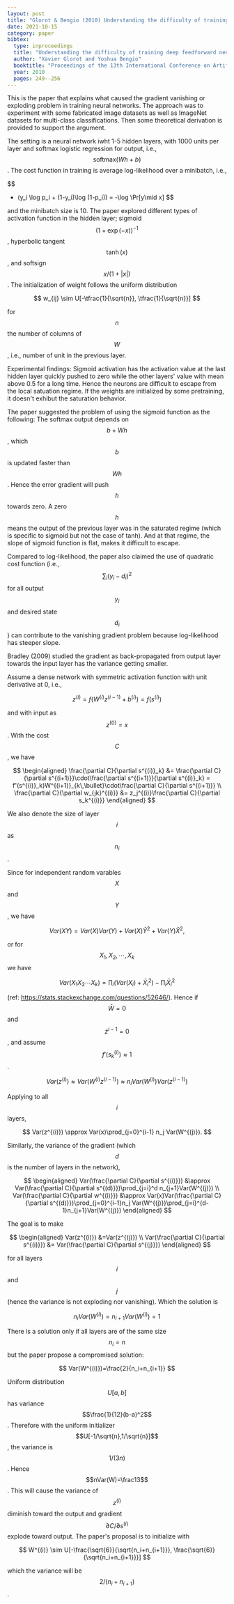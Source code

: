 ```yaml
---
layout: post
title: "Glorot & Bengio (2010) Understanding the difficulty of training deep feedforward neural networks"
date: 2021-10-15
category: paper
bibtex:
  type: inproceedings
  title: "Understanding the difficulty of training deep feedforward neural networks"
  author: "Xavier Glorot and Yoshua Bengio"
  booktitle: "Proceedings of the 13th International Conference on Artificial Intelligence and Statistics"
  year: 2010
  pages: 249--256
---
```


This is the paper that explains what caused the gradient vanishing or exploding
problem in training neural networks. The approach was to experiment with some
fabricated image datasets as well as ImageNet datasets for multi-class
classifications. Then some theoretical derivation is provided to support the
argument.

The setting is a neural network iwht 1-5 hidden layers, with 1000 units per
layer and softmax logistic regression for output, i.e.,
$$\textrm{softmax}(Wh+b)$$. The cost function in training is average
log-likelihood over a minibatch, i.e.,

$$
- (y_i \log p_i + (1-y_i)\log (1-p_i)) = -\log \Pr[y\mid x]
$$

and the minibatch size is 10. The paper explored different types of activation
function in the hidden layer; sigmoid $$(1+\exp(-x))^{-1}$$, hyperbolic tangent
$$\tanh(x)$$, and softsign $$x/(1+\lvert x\rvert)$$. The initialization of
weight follows the uniform distribution

$$
w_{ij} \sim U[-\tfrac{1}{\sqrt{n}}, \tfrac{1}{\sqrt{n}}]
$$

for $$n$$ the number of columns of $$W$$, i.e., number of unit in the previous
layer.

Experimental findings: Sigmoid activation has the activation value at the last
hidden layer quickly pushed to zero while the other layers' value with mean
above 0.5 for a long time. Hence the neurons are difficult to escape from the
local satuation regime. If the weights are initialized by some pretraining, it
doesn't exhibut the saturation behavior.

The paper suggested the problem of using the sigmoid function as the following:
The softmax output depends on $$b+Wh$$, which $$b$$ is updated faster than
$$Wh$$. Hence the error gradient will push $$h$$ towards zero. A zero $$h$$
means the output of the previous layer was in the saturated regime (which is
specific to sigmoid but not the case of tanh). And at that regime, the slope of
sigmoid function is flat, makes it difficult to escape.

Compared to log-likelihood, the paper also claimed the use of quadratic cost
function (i.e., $$\sum_i (y_i-d_i)^2$$ for all output $$y_i$$ and desired state
$$d_i$$) can contribute to the vanishing gradient problem because
log-likelihood has steeper slope.

Bradley (2009) studied the gradient as back-propagated from output layer towards the input layer has the variance getting smaller.

Assume a dense network with symmetric activation function with unit derivative at 0, i.e.,

$$
z^{(i)} = f(W^{(i)}z^{(i-1)}+b^{(i)}) = f(s^{(i)})
$$

and with input as $$z^{(0)}=x$$. With the cost $$C$$, we have

$$
\begin{aligned}
\frac{\partial C}{\partial s^{(i)}_k} &= \frac{\partial C}{\partial s^{(i+1)}}\cdot\frac{\partial s^{(i+1)}}{\partial s^{(i)}_k}
= f'(s^{(i)}_k)W^{(i+1)}_{k\,\bullet}\cdot\frac{\partial C}{\partial s^{(i+1)}}
\\
\frac{\partial C}{\partial w_{jk}^{(i)}} &= z_j^{(i)}\frac{\partial C}{\partial s_k^{(i)}}
\end{aligned}
$$

We also denote the size of layer $$i$$ as $$n_i$$.

Since for independent random varables $$X$$ and $$Y$$, we have

$$
Var(XY)=Var(X)Var(Y)+Var(X)\bar{Y}^2+Var(Y)\bar{X}^2,
$$

or for $$X_1,X_2,\cdots,X_k$$ we have

$$
Var(X_1X_2\cdots X_k)=\prod_i (Var(X_i)+\bar{X}_i^2) - \prod_i \bar{X}_i^2
$$

(ref: <https://stats.stackexchange.com/questions/52646/>). Hence if $$\bar{W}=0$$ and $$\bar{z}^{i-1}=0$$, and assume $$f'(s^{(i)}_k)\approx 1$$. 

$$
Var(z^{(i)}) \approx Var(W^{(i)}z^{(i-1)}) \approx n_iVar(W^{(i)})Var(z^{(i-1)})
$$

Applying to all $$i$$ layers,

$$
Var(z^{(i)}) \approx Var(x)\prod_{j=0}^{i-1} n_j Var(W^{(j)}).
$$

Similarly, the variance of the gradient (which $$d$$ is the number of layers in the network),

$$
\begin{aligned}
Var(\frac{\partial C}{\partial s^{(i)}}) &\approx Var(\frac{\partial C}{\partial s^{(d)}})\prod_{j=i}^d n_{j+1}Var(W^{(j)}) \\
Var(\frac{\partial C}{\partial w^{(i)}}) &\approx Var(x)Var(\frac{\partial C}{\partial s^{(d)}})\prod_{j=0}^{i-1}n_j Var(W^{(j)})\prod_{j=i}^{d-1}n_{j+1}Var(W^{(j)})
\end{aligned}
$$

The goal is to make

$$
\begin{aligned}
Var(z^{(i)}) &=Var(z^{(j)}) \\
Var(\frac{\partial C}{\partial s^{(i)}}) &= Var(\frac{\partial C}{\partial s^{(j)}})
\end{aligned}
$$

for all layers $$i$$ and $$j$$ (hence the variance is not exploding nor vanishing). Which the solution is

$$
n_i Var(W^{(i)}) = n_{i+1} Var(W^{(i)}) = 1
$$

There is a solution only if all layers are of the same size $$n_i=n$$ but the paper propose a compromised solution:

$$
Var(W^{(i)})=\frac{2}{n_i+n_{i+1}}
$$

Uniform distribution $$U[a,b]$$ has variance $$\frac{1}{12}(b-a)^2$$. Therefore with the uniform initializer $$U[-1/\sqrt{n},1/\sqrt{n}]$$, the variance is $$1/(3n)$$. Hence $$nVar(W)=\frac13$$. This will cause the variance of $$z^{(i)}$$ diminish toward the output and gradient $$\partial C/\partial s^{(i)}$$ explode toward output. The paper's proposal is to initialize with

$$
W^{(i)} \sim U[-\frac{\sqrt{6}}{\sqrt{n_i+n_{i+1}}}, \frac{\sqrt{6}}{\sqrt{n_i+n_{i+1}}}]
$$

which the variance will be $$2/(n_i+n_{i+1})$$.
